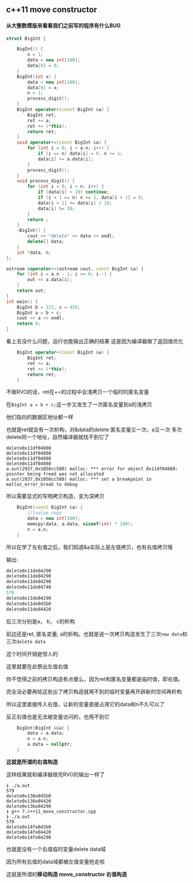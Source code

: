 
## c++11 move constructor

#### 从大整数模版来看看我们之前写的程序有什么BUG

```c++
struct BigInt {

    BigInt() {
        n = 1;
        data = new int[100];
        data[0] = 0;
    }
    BigInt(int x) {
        data = new int[100];
        data[0] = x;
        n = 1;
        process_digit();
    }
    BigInt operator+(const BigInt &a) {
        BigInt ret;
        ret += a;
        ret += (*this);
        return ret;
    }
    void operator+=(const BigInt &a) {
        for (int i = 0; i < a.n; i++) {
            if (i == n) data[i] = 0, n += 1;
            data[i] += a.data[i];
        }
        process_digit();
    }
    void process_digit() {
        for (int i = 0; i < n; i++) {
            if (data[i] < 10) continue;
            if (i + 1 == n) n += 1, data[i + 1] = 0;
            data[i + 1] += data[i] / 10;
            data[i] %= 10;
        }
        return ;
    }
    ~BigInt() {
        cout << "delete" << data << endl;
        delete[] data;
    }
    int *data, n;
};

ostream &operator<<(ostream &out, const BigInt &a) {
    for (int i = a.n - 1; i >= 0; i--) {
        out << a.data[i];
    }
    return out;
}
int main() {
    BigInt b = 123, c = 456;
    BigInt a = b + c;
    cout << a << endl;
    return 0;
}
```

看上去没什么问题，运行也能输出正确的结果
这是因为编译器做了返回值优化
```c++
    BigInt operator+(const BigInt &a) {
        BigInt ret;
        ret += a;
        ret += (*this);
        return ret;
    }
```
不做RVO的话，ret在+=的过程中会浅拷贝一个临时的匿名变量

在`BigInt a = b + c;`这一步又发生了一次匿名变量到a的浅拷贝

他们指向的数据区地址都一样

也就是ret就会有一次析构，对&data的delete
匿名变量又一次，a又一次
多次delete同一个地址，自然编译器就找不到它了

```shell
delete0x11df04080
delete0x11df04080
delete0x11df04080
delete0x11df04080
a.out(2937,0x1050cc580) malloc: *** error for object 0x11df04080: pointer being freed was not allocated
a.out(2937,0x1050cc580) malloc: *** set a breakpoint in malloc_error_break to debug
```

所以需要显式的写明拷贝构造，变为深拷贝

```c++
    BigInt(const BigInt &a) { 
        //lvalue copy
        data = new int[100];
        memcpy(data, a.data, sizeof(int) * 100);
        n = a.n;
    }
```

所以在学了左右值之后，我们知道&a实际上是左值拷贝，也有右值拷贝哦

输出:

```c++
delete0x11de04290
delete0x11de04290
delete0x11de04290
delete0x11de04740
579
delete0x11de04290
delete0x11de045b0
delete0x11de04420
```

后三次分别是a， b， c的析构

前边还是ret, 匿名变量, a的析构。也就是说一次拷贝构造发生了三次`new data`和三次`delete data`

这个时间开销是惊人的

这里就要在此祭出左值右值

你不觉得之前的拷贝构造有点傻么，因为ret和匿名变量都是临时值，即右值。

完全没必要再给这些出了拷贝构造就用不到的临时变量再开辟新的空间再析构

所以这里直接传入右值，让新的变量直接占用它的data和n不久可以了

反正右值也是无法被变量访问的，也用不到它

```c++
    BigInt(BigInt &&a) {
        data = a.data;
        n = a.n;
        a.data = nullptr;
    }
```

**这就是所谓的右值构造**

这样结果就和编译器做完RVO的输出一样了

```shell
❯ ./a.out
579
delete0x136e045b0
delete0x136e04420
delete0x136e04290
❯ g++ 7.c++11_move_constructor.cpp
❯ ./a.out
579
delete0x14fe045b0
delete0x14fe04420
delete0x14fe04290
```

也就是没有一个右值临时变量delete data域

因为所有右值的data域都被左值变量抢走啦



这就是所谓的**移动构造 move_constructor 右值构造**





